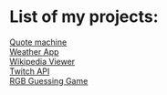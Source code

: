 <h1>List of my projects:</h1>

<a href="https://ermin-avdic.github.io/Quota/" target="_blank">Quote machine</a><br>
<a href="http://local-weather-api.surge.sh" target="_blank">Weather App</a><br>
<a href="https://ermin-avdic.github.io/wikipedia-viewer/" target="_blank">Wikipedia Viewer</a><br>
<a href="http://twitch-api.surge.sh/" target="_blank">Twitch API</a><br>
<a href="https://ermin-avdic.github.io/Color-Game/" target="_blank">RGB Guessing Game</a>
